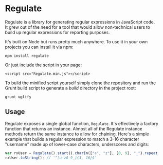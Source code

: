 # Regulate

Regulate is a library for generating regular expressions in JavaScript code. It grew out of the need for a tool that would allow non-technical users to build up regular expressions for reporting purposes.

It's built on Node but runs pretty much anywhere. To use it in your own projects you can install it via npm:

    npm install regulate
    
Or just include the script in your page:

    <script src="Regulate.min.js"></script>
    
To build the minified script yourself simply clone the repository and run the Grunt build script to generate a *build* directory in the project root:

    grunt uglify

## Usage

Regulate exposes a single global function, `Regulate`. It's effectively a factory function that returns an instance. Almost all of the Regulate instance methods return the same instance to allow for chaining. Here's a simple example that builds a regular expression to match a 3-16 character "username" made up of lower-case characters, underscores and digits:

```javascript
var rxUser = Regulate().start().charIn(["a", "z"], [0, 9], "_").repeat(3, 16).end();
rxUser.toString(); // '^[a-z0-9_]{3, 16}$'
```
